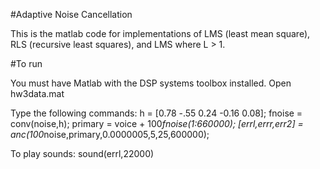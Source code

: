#Adaptive Noise Cancellation 

This is the matlab code for implementations of LMS (least mean square), RLS (recursive least squares), and LMS where L > 1.

#To run

  You must have Matlab with the DSP systems toolbox installed.
  Open hw3data.mat
  
  Type the following commands:
  h = [0.78 -.55 0.24 -0.16 0.08];
  fnoise = conv(noise,h);
  primary = voice + 100*fnoise(1:660000);
  [errl,errr,err2] = anc(100*noise,primary,0.0000005,5,25,600000);
  
  To play sounds:
  sound(errl,22000)
